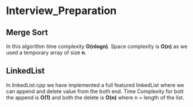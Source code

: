 # Interview_Preparation

## Merge Sort

In this algorithm time complexity **O(nlogn)**. Space complexity is **O(n)** as we used a temporary array of size **n**.

## LinkedList

In linkedList.cpp we have implemented a full featured linkedList where we can append and delete value from the both end.
Time Complexity for bott the append is **O(1)** and both the delete is **O(n)** where n = length of the list.
